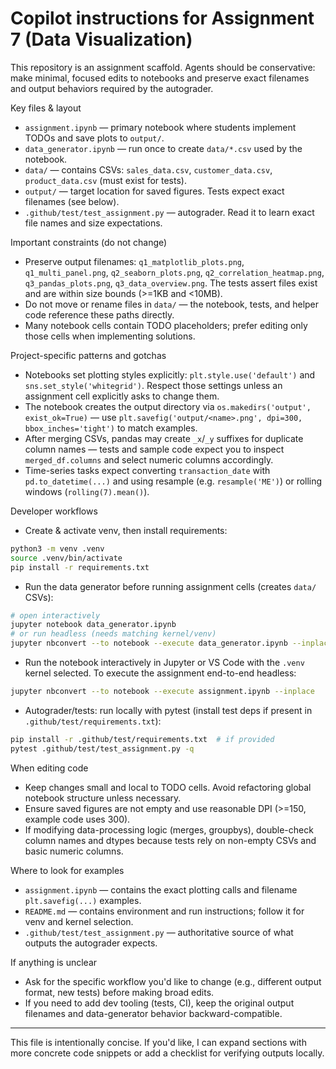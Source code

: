 # Copilot instructions for Assignment 7 (Data Visualization)

This repository is an assignment scaffold. Agents should be conservative: make minimal, focused edits to notebooks and preserve exact filenames and output behaviors required by the autograder.

Key files & layout
- `assignment.ipynb` — primary notebook where students implement TODOs and save plots to `output/`.
- `data_generator.ipynb` — run once to create `data/*.csv` used by the notebook.
- `data/` — contains CSVs: `sales_data.csv`, `customer_data.csv`, `product_data.csv` (must exist for tests).
- `output/` — target location for saved figures. Tests expect exact filenames (see below).
- `.github/test/test_assignment.py` — autograder. Read it to learn exact file names and size expectations.

Important constraints (do not change)
- Preserve output filenames: `q1_matplotlib_plots.png`, `q1_multi_panel.png`, `q2_seaborn_plots.png`,
  `q2_correlation_heatmap.png`, `q3_pandas_plots.png`, `q3_data_overview.png`.
  The tests assert files exist and are within size bounds (>=1KB and <10MB).
- Do not move or rename files in `data/` — the notebook, tests, and helper code reference these paths directly.
- Many notebook cells contain TODO placeholders; prefer editing only those cells when implementing solutions.

Project-specific patterns and gotchas
- Notebooks set plotting styles explicitly: `plt.style.use('default')` and `sns.set_style('whitegrid')`.
  Respect those settings unless an assignment cell explicitly asks to change them.
- The notebook creates the output directory via `os.makedirs('output', exist_ok=True)` — use `plt.savefig('output/<name>.png', dpi=300, bbox_inches='tight')` to match examples.
- After merging CSVs, pandas may create `_x`/`_y` suffixes for duplicate column names — tests and sample code expect you to inspect `merged_df.columns` and select numeric columns accordingly.
- Time-series tasks expect converting `transaction_date` with `pd.to_datetime(...)` and using resample (e.g. `resample('ME')`) or rolling windows (`rolling(7).mean()`).

Developer workflows
- Create & activate venv, then install requirements:
```bash
python3 -m venv .venv
source .venv/bin/activate
pip install -r requirements.txt
```
- Run the data generator before running assignment cells (creates `data/` CSVs):
```bash
# open interactively
jupyter notebook data_generator.ipynb
# or run headless (needs matching kernel/venv)
jupyter nbconvert --to notebook --execute data_generator.ipynb --inplace
```
- Run the notebook interactively in Jupyter or VS Code with the `.venv` kernel selected. To execute the assignment end-to-end headless:
```bash
jupyter nbconvert --to notebook --execute assignment.ipynb --inplace
```
- Autograder/tests: run locally with pytest (install test deps if present in `.github/test/requirements.txt`):
```bash
pip install -r .github/test/requirements.txt  # if provided
pytest .github/test/test_assignment.py -q
```

When editing code
- Keep changes small and local to TODO cells. Avoid refactoring global notebook structure unless necessary.
- Ensure saved figures are not empty and use reasonable DPI (>=150, example code uses 300).
- If modifying data-processing logic (merges, groupbys), double-check column names and dtypes because tests rely on non-empty CSVs and basic numeric columns.

Where to look for examples
- `assignment.ipynb` — contains the exact plotting calls and filename `plt.savefig(...)` examples.
- `README.md` — contains environment and run instructions; follow it for venv and kernel selection.
- `.github/test/test_assignment.py` — authoritative source of what outputs the autograder expects.

If anything is unclear
- Ask for the specific workflow you'd like to change (e.g., different output format, new tests) before making broad edits.
- If you need to add dev tooling (tests, CI), keep the original output filenames and data-generator behavior backward-compatible.

---
This file is intentionally concise. If you'd like, I can expand sections with more concrete code snippets or add a checklist for verifying outputs locally.
